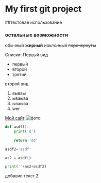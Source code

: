 # My first git project
##тестовае использование
### остальные возможности

обычный **жирный**  *наклонный* ~~перечернуты~~

Списки:
Первый вид
* первый
* второй
* третий

второй вид
1. вываы
2. ываыва
3. ываыва
4. wer

[Мой сайт](http://gredi.narod.ru)
![фото](http://gredi.narod.ru/pic/bannerabout.gif)

```python
def asdf():
    print('d')
    
    return 'dd'

asdf2='asdf'

as2 = asdf()

print(''+as2+asdf2)

```

добавил текст 2